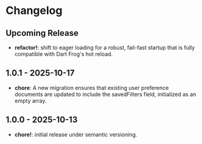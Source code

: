 # Changelog

## Upcoming Release
- **refactor!**: shift to eager loading for a robust, fail-fast startup that is fully compatible with Dart Frog's hot reload.

## 1.0.1 - 2025-10-17

- **chore**: A new migration ensures that existing user preference documents are updated to include the savedFilters field, initialized as an empty array.

## 1.0.0 - 2025-10-13

- **chore!**: initial release under semantic versioning.
